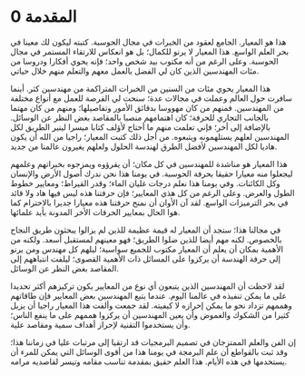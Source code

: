 # 0 المقدمة

هذا هو المعيار. الجامع لعقود من الخبرات في مجال الحوسبة. كتبته ليكون لك معينا في بحر العلم الواسع. هذا المعيار لا يرنو للكمال؛ بل هو انعكاس للارتقاء المستمر في مجال الحوسبة. وعلى الرغم من أنه مكتوب بيد شخص واحد؛ فإنه يحوي أفكارا ودروسا من مئات المهندسين الذين كان لي الفضل بالعمل معهم والتعلم منهم خلال حياتي.

هذا المعيار يحوي مئات من السنين من الخبرات المتراكمة من مهندسين كثر. أينما سافرت حول العالم وعملت في مجالات عدة؛ سنحت لي الفرصة للعمل مع أنواع مختلفة من المهندسين. فمنهم من كان مهووسا بدقائق الأمور وتفاصيلها؛ ومنهم من كان مهتما بالجانب التجاري للحرفة؛ كان اهتمامهم منصبا بالمقاصد بغض النظر عن الوسائل. بالإضافة إلى أخر؛ فإني تعلمت منهم ما أحتاج لأؤلف كتابا ميسرا لينير الطريق لكل المهندسين لعلهم يستلهمونه ويتبعوه. من أجل ذلك كتبت المعيار؛ راجيا من الله أن يكون هاديا لكل المهندسين لأفضل الطرق لهندسة الحلول ولعلهم يغيرون عالمنا من جديد.

هذا المعيار هو مناشدة للمهندسين في كل مكان؛ أن يقرؤوه ويمزجوه بخبراتهم وعلمهم ليجعلوا منه معيارا حقيقا بحرفة الحوسبة. في يومنا هذا نحن ندرك أصول الأرض والإنسان وكل الكائنات. وفي يومنا هذا نعلم درجات غليان الماء؛ وقدر القيراط؛ ومعايير خطوط الطول والعرض. وعلى الرغم من كل هذي المعايير؛ فإن حرفتنا هذه ليس فيها هاد ولا قائد في بحر الترميزات الواسع. لقد آن الأوان أن نمنح حرفتنا هذه معيارا جديرا بالاحترام كما هوا الحال بمعايير الحرفات الأخر المدونة بأيد علمائها.

في مجالنا هذا؛ ستجد أن المعيار له قيمة عظيمة للذين لم يزالوا يبحثون طريق النجاح بالخصوص. لكنه مهم أيضا للذين ضلوا الطريق؛ فهو معينهم لمستقبل أسعد. ولكنه من الأهمية بمكان أن يعلم أن المعيار مكتوب للجميع سواسية؛ ليلهم كل مهندس ومن يرنو إلى حرفة الهندسة أن يركزوا على المسائل ذات الأهمية القصوى؛ ليلفت انتباههم إلى المقاصد بغض النظر عن الوسائل.

لقد لاحظت أن المهندسين الذين يتبعون أي نوع من المعايير يكون تركيزهم أكثر تحديدا على ما يمكن تنفيذه في عالمنا اليوم. عندما يتبع المهندسين بعض المعايير فإن طاقاتهم وهممهم تزداد نحو ما يمكن إحرازه لا كيفيته. لقد جمعت وألفت هذا المعيار راجيا أن يزيل كثيرا من الشكوك والغموض وأن يعين المهندسين أن يركزوا هممهم على ما ينفع الناس؛ وأن يستخدموا التقنية لإحراز أهداف سمية ومقاصد علية.

إن الفن والعلم الممتزجان في تصميم البرمجيات قد ارتقيا إلى مرتبات عليا في زماننا هذا؛ وقد ثبت بالقواطع أن علم البرمجة في يومنا هذا من أقوى الوسائل التي يمكن للمرء أن يستخدمها في هذه الأيام. هذا العلم حقيق بمقدمة تناسب مقامه وتيسر لقاصديه مرامه. 
